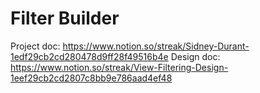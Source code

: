 # Filter Builder

Project doc: https://www.notion.so/streak/Sidney-Durant-1edf29cb2cd280478d9ff28f49516b4e
Design doc: https://www.notion.so/streak/View-Filtering-Design-1eef29cb2cd2807c8bb9e786aad4ef48

